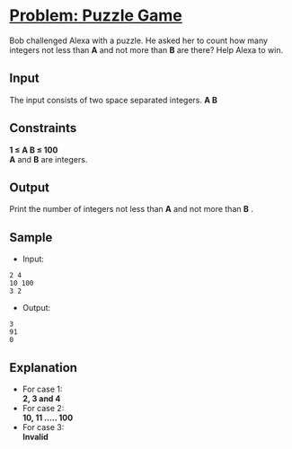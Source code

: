 # [Problem: Puzzle Game](https://my.newtonschool.co/playground/code/4vw9a6gkugj6)

Bob challenged Alexa with a puzzle. He asked her to count how many integers not less than
**A** and not more than **B** are there? Help Alexa to win.

## Input

The input consists of two space separated integers.
**A B**

## Constraints

**1 ≤ A B ≤ 100** <br>
**A** and **B** are integers.

## Output

Print the number of integers not less than **A** and not more than **B** .

## Sample

- Input:
```
2 4
10 100
3 2
```

- Output:
```
3
91
0
```

## Explanation

- For case 1: <br> **2, 3 and 4** <br>
- For case 2: <br> **10, 11 ..... 100** <br>
- For case 3: <br> **Invalid**
